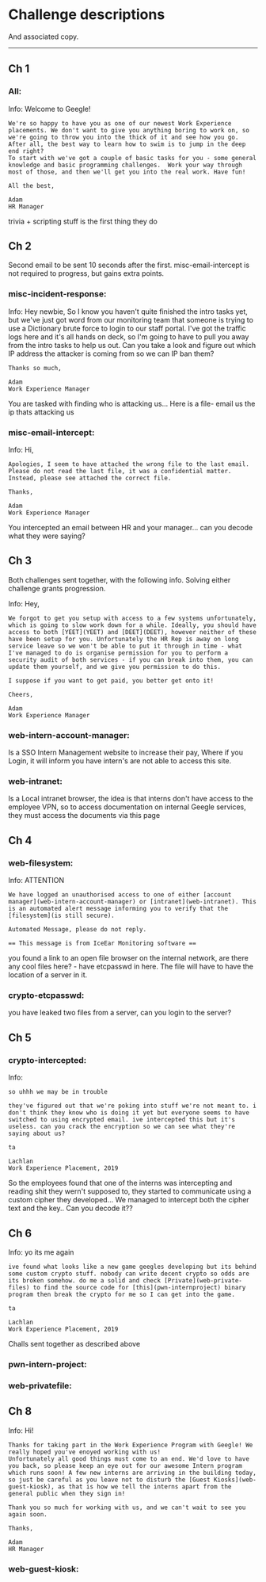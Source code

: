 # Challenge descriptions

And associated copy.

------------------

## Ch 1

### All:

Info:
    Welcome to Geegle!

    We're so happy to have you as one of our newest Work Experience placements. We don't want to give you anything boring to work on, so we're going to throw you into the thick of it and see how you go. After all, the best way to learn how to swim is to jump in the deep end right?
    To start with we've got a couple of basic tasks for you - some general knowledge and basic programming challenges.  Work your way through most of those, and then we'll get you into the real work. Have fun!

    All the best,

    Adam
    HR Manager

trivia + scripting stuff is the first thing they do


## Ch 2

Second email to be sent 10 seconds after the first.
misc-email-intercept is not required to progress, but gains extra points.


### misc-incident-response:

Info:
    Hey newbie,
    So I know you haven't quite finished the intro tasks yet, but we've just got word from our monitoring team that someone is trying to use a Dictionary brute force to login to our staff portal. I've got the traffic logs here and it's all hands on deck, so I'm going to have to pull you away from the intro tasks to help us out. Can you take a look and figure out which IP address the attacker is coming from so we can IP ban them?

    Thanks so much,

    Adam
    Work Experience Manager

You are tasked with finding who is attacking us... Here is a file- email us the ip thats attacking us

### misc-email-intercept:

Info:
    Hi,

    Apologies, I seem to have attached the wrong file to the last email. Please do not read the last file, it was a confidential matter. Instead, please see attached the correct file.

    Thanks,

    Adam
    Work Experience Manager

You intercepted an email between HR and your manager... can you decode what they were saying?

## Ch 3

Both challenges sent together, with the following info.
Solving either challenge grants progression.

Info:
    Hey,

    We forgot to get you setup with access to a few systems unfortunately, which is going to slow work down for a while. Ideally, you should have access to both [YEET](YEET) and [DEET](DEET), however neither of these have been setup for you. Unfortunately the HR Rep is away on long service leave so we won't be able to put it through in time - what I've managed to do is organise permission for you to perform a security audit of both services - if you can break into them, you can update them yourself, and we give you permission to do this. 

    I suppose if you want to get paid, you better get onto it!

    Cheers,

    Adam
    Work Experience Manager

### web-intern-account-manager:

Is a SSO Intern Management website to increase their pay, Where if you Login, it will inform you have intern's are not able to access this site.

### web-intranet:

Is a Local intranet browser, the idea is that interns don't have access to the employee VPN, so to access documentation on internal Geegle services, they must access the documents via this page

## Ch 4

### web-filesystem:

Info:
    ATTENTION

    We have logged an unauthorised access to one of either [account manager](web-intern-account-manager) or [intranet](web-intranet). This is an automated alert message informing you to verify that the [filesystem](is still secure).

    Automated Message, please do not reply.

    == This message is from IceEar Monitoring software ==

you found a link to an open file browser on the internal network, are there any cool files here?
      - have etcpasswd in here. The file will have to have the location of a server in it.

### crypto-etcpasswd:

you have leaked two files from a server, can you login to the server?

## Ch 5

### crypto-intercepted:

Info:

    so uhhh we may be in trouble

    they've figured out that we're poking into stuff we're not meant to. i don't think they know who is doing it yet but everyone seems to have switched to using encrypted email. ive intercepted this but it's useless. can you crack the encryption so we can see what they're saying about us?

    ta

    Lachlan
    Work Experience Placement, 2019

So the employees found that one of the interns was intercepting and reading shit they wern't supposed to, they started to communicate using a custom cipher they developed... We managed to intercept both the cipher text and the key.. Can you decode it??

## Ch 6

Info:
    yo its me again

    ive found what looks like a new game geegles developing but its behind some custom crypto stuff. nobody can write decent crypto so odds are its broken somehow. do me a solid and check [Private](web-private-files) to find the source code for [this](pwn-internproject) binary program then break the crypto for me so I can get into the game.

    ta

    Lachlan
    Work Experience Placement, 2019

Challs sent together as described above

### pwn-intern-project:


### web-privatefile:



## Ch 8

Info:
    Hi!

    Thanks for taking part in the Work Experience Program with Geegle! We really hoped you've enoyed working with us!
    Unfortunately all good things must come to an end. We'd love to have you back, so please keep an eye out for our awesome Intern program which runs soon! A few new interns are arriving in the building today, so just be careful as you leave not to disturb the [Guest Kiosks](web-guest-kiosk), as that is how we tell the interns apart from the general public when they sign in!

    Thank you so much for working with us, and we can't wait to see you again soon.

    Thanks,

    Adam
    HR Manager

### web-guest-kiosk:
        
